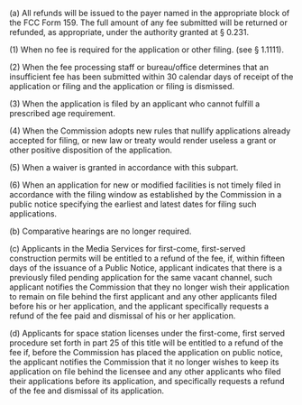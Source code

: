 (a) All refunds will be issued to the payer named in the appropriate block of the FCC Form 159. The full amount of any fee submitted will be returned or refunded, as appropriate, under the authority granted at § 0.231.

(1) When no fee is required for the application or other filing. (see § 1.1111).

(2) When the fee processing staff or bureau/office determines that an insufficient fee has been submitted within 30 calendar days of receipt of the application or filing and the application or filing is dismissed.

(3) When the application is filed by an applicant who cannot fulfill a prescribed age requirement.

(4) When the Commission adopts new rules that nullify applications already accepted for filing, or new law or treaty would render useless a grant or other positive disposition of the application.

(5) When a waiver is granted in accordance with this subpart.
              

(6) When an application for new or modified facilities is not timely filed in accordance with the filing window as established by the Commission in a public notice specifying the earliest and latest dates for filing such applications.

(b) Comparative hearings are no longer required.

(c) Applicants in the Media Services for first-come, first-served construction permits will be entitled to a refund of the fee, if, within fifteen days of the issuance of a Public Notice, applicant indicates that there is a previously filed pending application for the same vacant channel, such applicant notifies the Commission that they no longer wish their application to remain on file behind the first applicant and any other applicants filed before his or her application, and the applicant specifically requests a refund of the fee paid and dismissal of his or her application.

(d) Applicants for space station licenses under the first-come, first served procedure set forth in part 25 of this title will be entitled to a refund of the fee if, before the Commission has placed the application on public notice, the applicant notifies the Commission that it no longer wishes to keep its application on file behind the licensee and any other applicants who filed their applications before its application, and specifically requests a refund of the fee and dismissal of its application.

